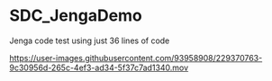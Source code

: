 # SDC_JengaDemo

Jenga code test using just 36 lines of code

https://user-images.githubusercontent.com/93958908/229370763-9c30956d-265c-4ef3-ad34-5f37c7ad1340.mov

